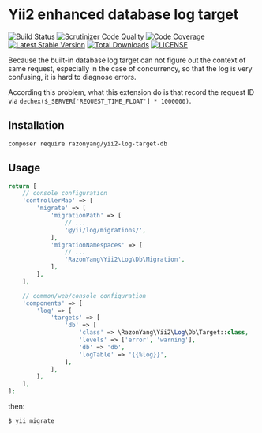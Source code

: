 Yii2 enhanced database log target
=================================

[![Build Status](https://travis-ci.org/razonyang/yii2-log-target-db.svg?branch=master)](https://travis-ci.org/razonyang/yii2-log-target-db)
[![Scrutinizer Code Quality](https://scrutinizer-ci.com/g/razonyang/yii2-log-target-db/badges/quality-score.png?b=master)](https://scrutinizer-ci.com/g/razonyang/yii2-log-target-db/?branch=master)
[![Code Coverage](https://scrutinizer-ci.com/g/razonyang/yii2-log-target-db/badges/coverage.png?b=master)](https://scrutinizer-ci.com/g/razonyang/yii2-log-target-db/?branch=master)
[![Latest Stable Version](https://img.shields.io/packagist/v/razonyang/yii2-log-target-db.svg)](https://packagist.org/packages/razonyang/yii2-log-target-db)
[![Total Downloads](https://img.shields.io/packagist/dt/razonyang/yii2-log-target-db.svg)](https://packagist.org/packages/razonyang/yii2-log-target-db)
[![LICENSE](https://img.shields.io/github/license/razonyang/yii2-log-target-db)](LICENSE)

Because the built-in database log target can not figure out the context of same request, especially in the case of concurrency,
so that the log is very confusing, it is hard to diagnose errors.

According this problem, what this extension do is that record the request ID via `dechex($_SERVER['REQUEST_TIME_FLOAT'] * 1000000)`.

Installation
------------

```
composer require razonyang/yii2-log-target-db
```

Usage
-----

```php
return [
    // console configuration
    'controllerMap' => [
        'migrate' => [
            'migrationPath' => [
                // ...
                '@yii/log/migrations/',
            ],
            'migrationNamespaces' => [
                // ...
                'RazonYang\Yii2\Log\Db\Migration',
            ],
        ],
    ],

    // common/web/console configuration
    'components' => [
        'log' => [
            'targets' => [
                'db' => [
                    'class' => \RazonYang\Yii2\Log\Db\Target::class,
                    'levels' => ['error', 'warning'],
                    'db' => 'db',
                    'logTable' => '{{%log}}',
                ],
            ],
        ],
    ],
];
```

then:

```shell
$ yii migrate
```
